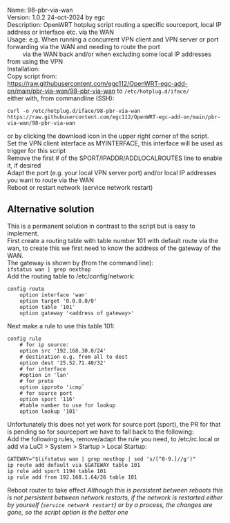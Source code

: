 Name: 98-pbr-via-wan  
Version: 1.0.2 24-oct-2024 by egc  
Description: OpenWRT hotplug script routing a specific sourceport, local IP address or interface etc. via the WAN  
Usage: e.g. When running a concurrent VPN client and VPN server or port forwarding via the WAN and needing to route the port  
&nbsp;&nbsp;&nbsp;&nbsp;&nbsp;&nbsp;&nbsp;&nbsp;&nbsp;via the WAN back and/or when excluding some local IP addresses from using the VPN  
Installation:  
Copy script from:   
 https://raw.githubusercontent.com/egc112/OpenWRT-egc-add-on/main/pbr-via-wan/98-pbr-via-wan to `/etc/hotplug.d/iface/`  
either with, from commandline (SSH):  
```
curl -o /etc/hotplug.d/iface/98-pbr-via-wan https://raw.githubusercontent.com/egc112/OpenWRT-egc-add-on/main/pbr-via-wan/98-pbr-via-wan
```
or by clicking the download icon in the upper right corner of the script.  
Set the VPN client interface as MYINTERFACE, this interface will be used as trigger for this script  
Remove the first # of the SPORT/IPADDR/ADDLOCALROUTES line to enable it, if desired  
Adapt the port (e.g. your local VPN server port) and/or local IP addresses you want to route via the WAN  
Reboot or restart network (service network restart)  

## Alternative solution
This is a permanent solution in contrast to the script but is easy to implement.  
First create a routing table with table number 101 with default route via the wan, to create this we first need to know the address of the gateway of the WAN.  
The gateway is shown by (from the command line):  
`ifstatus wan | grep nexthop`  
Add the routing table to /etc/config/network:  
```
config route
	option interface 'wan'
	option target '0.0.0.0/0'
	option table '101'
	option gateway '<address of gateway>'
```
Next make a rule to use this table 101:  
```
config rule
	# for ip source:
	option src '192.168.30.0/24'
	# destination e.g. from all to dest
	option dest '25.52.71.40/32'
	# for interface
	#option in 'lan'
	# for proto
	option ipproto 'icmp`
	# for source port
	option sport '116'
	#table number to use for lookup
	option lookup '101'
```
  
Unfortunately this does not yet work for source port (sport), the PR for that is pending so for sourceport we have to fall back to the following:  
Add the following rules, remove/adapt the rule you need, to /etc/rc.local or add via LuCI > System > Startup > Local Startup:
```
GATEWAY="$(ifstatus wan | grep nexthop | sed 's/[^0-9.]//g')"  
ip route add default via $GATEWAY table 101  
ip rule add sport 1194 table 101
ip rule add from 192.168.1.64/26 table 101
```
Reboot router to take effect
*Although this is persistent between reboots this is not persistent between network restarts, if the network is restarted either by yourself (`service network restart`) or by a process, the changes are gone, so the script option is the better one*  

